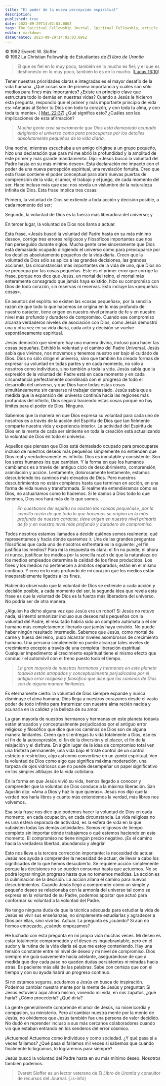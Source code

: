 ```yaml
---
title: "El poder de la nueva percepción espiritual"
description: 
published: true
date: 2023-09-29T14:02:03.086Z
tags: The Spiritual Fellowship Journal, Spiritual Fellowship, article
editor: markdown
dateCreated: 2023-09-29T14:02:03.086Z
---
```


<p class="v-card v-sheet theme--light grey lighten-3 px-2">© 1992 Everett W. Sloffer<br>© 1992 La Christian Fellowship de Estudiantes de <i>El libro de Urantia</i ></p>


> El que es fiel en lo muy poco, también en lo mucho es fiel; y el que es deshonesto en lo muy poco, también lo es en lo mucho. ([Lucas 16:10](/es/Bible/Luke/16#v10))

Tener nuestras prioridades claras e integradas es el mayor desafío de la vida humana. ¿Qué cosas son de primera importancia y cuáles son sólo medios para fines más importantes? ¿Existe un principio clave que estructura todo lo demás en nuestras vidas? Cuando a Jesús le hicieron esta pregunta, respondió que el primer y más importante principio de vida es: «Amarás al Señor tu Dios con todo tu corazón, y con toda tu alma, y con toda tu mente». ( [Mat. 22:37](/es/Bible/Matthew/22#v37)) ¿Qué significa esto? ¿Cuáles son las implicaciones de esta afirmación?

> _Mucha gente cree sinceramente que Dios está demasiado ocupado dirigiendo el universo como para preocuparse por los detalles absolutamente pequeños de la vida diaria._

Una noche, mientras escuchaba a un amigo dirigirse a un grupo pequeño, hizo una declaración que para mí me abrió la profundidad y la amplitud de este primer y más grande mandamiento. Dijo: «Jesús buscó la voluntad del Padre hasta en su más mínimo deseo». Esta declaración me impactó con el poder de una nueva percepción espiritual, una revelación fortuita. Creo que esta frase contiene el poder conceptual para abrir nuevas puertas de comprensión de la vida, el amor, el trabajo y el juego, de cada momento del ser. Hace incluso más que eso: nos revela un vislumbre de la naturaleza infinita de Dios. Esta frase implica tres cosas:

Primero, la voluntad de Dios se extiende a toda acción y decisión posible, a cada momento del ser;

Segundo, la voluntad de Dios es la fuerza más liberadora del universo; y

En tercer lugar, la voluntad de Dios nos llama a actuar.

Esta frase, «Jesús buscó la voluntad del Padre hasta en su más mínimo deseo», corrige tres errores religiosos y filosóficos importantes que nos han perseguido durante siglos. Mucha gente cree sinceramente que Dios está demasiado ocupado dirigiendo el universo como para preocuparse por los detalles absolutamente pequeños de la vida diaria. Creen que la voluntad de Dios sólo se aplica a las grandes decisiones, las grandes acciones, las circunstancias más importantes de la vida de uno, que Dios no se preocupa por las cosas pequeñas. Este es el primer error que corrige la frase, porque nos dice que Jesús, un mortal del reino, el mortal más enteramente consagrado que jamás haya existido, hizo su compromiso con Dios de todo corazón, sin reservas ni reservas. Esto incluye las «pequeñas cosas».

En asuntos del espíritu no existen las «cosas pequeñas», por la sencilla razón de que todo lo que hacemos se origina en lo más profundo de nuestro carácter, tiene origen en nuestro nivel primario de fe y en nuestro nivel más profundo y duradero de compromiso. Cuando ese compromiso alcanza verdaderos niveles de asociación con Dios, como Jesús demostró una y otra vez en su vida diaria, cada acto y decisión se vuelve espontáneamente espiritual.

Jesús demostró que siempre hay una manera divina, incluso para hacer las cosas pequeñas. Exhibió la voluntad y el camino del Padre Universal. Jesús sabía que vivimos, nos movemos y tenemos nuestro ser bajo el cuidado de Dios. Dios no sólo dirige el universo, sino que también ha creado formas de expresar su voluntad en todas partes y en cada momento, no sólo a nosotros como individuos, sino también a toda la vida. Jesús sabía que la expresión de la voluntad del Padre está en cada momento y en cada circunstancia perfectamente coordinada con el progreso de todo el desarrollo del universo, y que Dios hace todas estas cosas simultáneamente sin cansarse ni trabajar demasiado. Jesús sabía que a medida que la expansión del universo continúa hacia las regiones más profundas del infinito, Dios seguirá haciendo estas cosas porque no hay límites para el poder de Dios. Ninguno.

Sabemos que la manera en que Dios expresa su voluntad para cada uno de nosotros es a través de la acción del Espíritu de Dios que tan fielmente comparte nuestra vida y experiencia interior. La actividad del Espíritu de Dios en la mente de cada ser sintiente en toda la creación está actualizando la voluntad de Dios en todo el universo.

Aquellos que piensan que Dios está demasiado ocupado para preocuparse incluso de nuestros deseos más pequeños simplemente no entienden que Dios real y verdaderamente es infinito. Dios es inmutable y consistente. Son los seres humanos los que cambian. Y la forma en que los humanos cambiamos es a través del antiguo ciclo de descubrimiento, comprensión, asimilación y acción. Lentamente, dolorosamente lentamente, estamos descubriendo los caminos más elevados de Dios. Pero nuestros descubrimientos no están completos hasta que terminan en acción, en una forma de vida nueva y transformada. Si realmente entendiéramos cómo es Dios, no actuaríamos como lo hacemos. Si le damos a Dios todo lo que tenemos, Dios nos hará más de lo que somos.

> _En cuestiones del espíritu no existen las «cosas pequeñas», por la sencilla razón de que todo lo que hacemos se origina en lo más profundo de nuestro carácter, tiene origen en nuestro nivel primario de fe y en nuestro nivel más profundo y duradero de compromiso._

Todos nosotros estamos llamados a decidir quiénes somos realmente, qué representamos y hacia dónde queremos ir. Una de las grandes preguntas filosóficas que cada uno de nosotros enfrentará es la siguiente: ¿el fin justifica los medios? Para mí la respuesta es clara: el fin no puede, ni ahora ni nunca, justificar los medios por la sencilla razón de que la naturaleza de los medios empleados determina la calidad de los fines producidos. Los fines y los medios no pertenecen a ámbitos separados; están en el mismo continuo. Y creo en lo más profundo de mi corazón que los medios están inseparablemente ligados a los fines.

Habiendo observado que la voluntad de Dios se extiende a cada acción y decisión posible, a cada momento del ser, la segunda idea que revela esta frase es que la voluntad de Dios es la fuerza más liberadora del universo. No podría ser de otra manera.

¿Alguien ha dicho alguna vez que Jesús era un robot? Si Jesús no retuvo nada, si intentó armonizar incluso sus deseos más pequeños con la voluntad del Padre, el resultado habría sido un completo autómata o el ser humano más completamente liberado que jamás haya existido. No puede haber ningún resultado intermedio. Sabemos que Jesús, como mortal de carne y hueso del reino, pudo alcanzar niveles asombrosos de crecimiento humano. Una persona simplemente no puede alcanzar tales niveles de crecimiento excepto a través de una completa liberación espiritual. Cualquier impedimento al crecimiento espiritual tiene el mismo efecto que conducir el automóvil con el freno puesto todo el tiempo.

> _La gran mayoría de nuestros hermanos y hermanas en este planeta todavía están atrapados y conceptualmente perjudicados por el antiguo error religioso y filosófico que dice que los caminos de Dios son de alguna manera limitantes._

Es eternamente cierto: la voluntad de Dios siempre expande y nunca disminuye el alma humana. Dios llega a nuestros corazones desde el vasto poder de todo infinito para fraternizar con nuestra alma recién nacida y acunarla en la calidez y la belleza de su amor.

La gran mayoría de nuestros hermanos y hermanas en este planeta todavía están atrapados y conceptualmente perjudicados por el antiguo error religioso y filosófico que dice que los caminos de Dios son de alguna manera limitantes. Creen que si entregas tu vida totalmente a Dios, ese es el fin de la autoexpresión, el fin de la diversión y el placer, el fin de la relajación y el disfrute. En algún lugar de la idea de compromiso total ven una tristeza permanente, una vida bajo el triste control de un control estricto y restrictivo, algo así como convertirse en un zombi espiritual. Ven la voluntad de Dios como algo que significa máxima moderación, una torpeza de ojos vidriosos que no puede desempeñar un papel significativo en los simples altibajos de la vida cotidiana.

En la forma en que Jesús vivió su vida, hemos llegado a conocer y comprender que la voluntad de Dios conduce a la máxima liberación. San Agustín dijo: «Ama a Dios y haz lo que quieras». Jesús nos dijo que la verdad nos haría libres y cuanto más entendemos la verdad, más libres nos volvemos.

Esa sola frase nos dice que podemos hacer la voluntad de Dios en cada momento, en cada ocupación, en cada circunstancia. La vida religiosa no es una esfera separada de actividad, es la esfera de vida en la que subsisten todas las demás actividades. Somos religiosos de tiempo completo sin importar dónde trabajemos o qué estemos haciendo en este momento. El compromiso no tiene ningún precio negativo. ¡Es el camino hacia la verdadera libertad, abundancia y alegría!

Esto nos lleva a la tercera corrección importante: la necesidad de actuar. Jesús nos ayuda a comprender la necesidad de actuar, de llevar a cabo los significados de lo que hemos descubierto. Se requiere acción simplemente porque las decisiones no se pueden consumar hasta que actuemos. No se podrá lograr ningún progreso hasta que no tomemos medidas. La acción es la culminación de la decisión. La acción allana el camino para nuevos descubrimientos. Cuando Jesús llegó a comprender cómo un simple y pequeño deseo se relacionaba con la armonía del universo tal como se expresa en la voluntad de su Padre, podemos apostar que actuó para conformar su voluntad a la voluntad del Padre.

No tengo ninguna duda de que la técnica adecuada para estudiar la vida de Jesús es vivir sus enseñanzas, no simplemente estudiarlas y agradecer a Dios por ellas, sino vivirlas. Actuar. La pregunta es ¿cuándo? Si aún no hemos empezado, ¿cuándo empezamos?

He luchado con esta pregunta en mi propia vida muchas veces. Mi deseo es estar totalmente comprometido y el deseo es inquebrantable, pero en el sudor y la rutina de la vida diaria sé que me estoy conteniendo. Hay una tensión constante entre mi nivel de deseo y mi nivel de compromiso. Dios siempre me guía suavemente hacia adelante, asegurándose de que a medida que doy cada paso no queden dudas persistentes ni miradas hacia atrás. Es paciente más allá de las palabras. Sabe con certeza que con el tiempo y con su ayuda habrá un progreso continuo.

Si no estamos seguros, acudamos a Jesús en busca de inspiración. Podemos cambiar nuestra mente por la mente de Jesús y preguntar: Si Jesús estuviera aquí ahora mismo, viviendo mi vida, en mis zapatos, ¿qué haría? ¿Cómo procedería? ¿Qué diría?

La gente generalmente comprende el amor de Jesús, su misericordia y compasión, su ministerio. Pero al cambiar nuestra mente por la mente de Jesús, no olvidemos que Jesús también fue una persona de valor decidido. No dudó en reprender incluso a sus más cercanos colaboradores cuando vio que estaban entrando en los senderos del error cósmico.

¡Actuemos! Actuemos como individuos y como sociedad. ¿Y qué pasa si a veces fallamos? ¿Qué pasa si fallamos mil veces si sabemos que cuando finalmente lo logramos, lo lograremos para siempre?

Jesús buscó la voluntad del Padre hasta en su más mínimo deseo. Nosotros también podemos.

> Everett Sloffer es un lector veterano de _El Libro de Urantia_ y consultor de recursos del Journal.
{.is-info}





